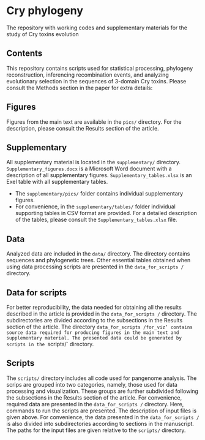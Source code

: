 # Cry phylogeny
The repository with working codes and supplementary materials for the study of Cry toxins evolution

## Contents 

This repository contains scripts used for statistical processing, phylogeny reconstruction, inferencing recombination events, and analyzing evolutionary selection in the sequences of 3-domain Cry toxins. Please consult the Methods section in the paper for extra details:

## Figures
Figures from the main text are available in the `pics/` directory. For the description, please consult the Results section of the article.

## Supplementary
All supplementary material is located in the `supplementary/` directory. 
`Supplementary_figures.docx` is a Microsoft Word document with a description of all supplementary figures.
`Supplementary_tables.xlsx` is an Exel table with all supplementary tables.

* The `supplementary/pics/` folder contains individual supplementary figures.
* For convenience, in the `supplementary/tables/` folder individual supporting tables in CSV format are provided. For a detailed description of the tables, please consult the `Supplementary_tables.xlsx` file.

## Data
Analyzed data are included in the `data/` directory. The directory contains sequences and phylogenetic trees. Other essential tables obtained when using data processing scripts are presented in the `data_for_scripts /` directory. 
## Data for scripts
For better reproducibility, the data needed for obtaining all the results described in the article is provided in the `data_for_scripts /` directory. The subdirectories are divided according to the subsections in the Results section of the article. The directory `data_for_scripts /for_viz’ contains source data required for producing figures in the main text and supplementary material. The presented data could be generated by scripts in the `scripts/` directory. 
## Scripts
The `scripts/` directory includes all code used for pangenome analysis. The scrips are grouped into two categories, namely, those used for data processing and visualization. These groups are further subdivided following the subsections in the Results section of the article. For convenience, required data are presented in the `data_for_scripts /` directory. Here, commands to run the scripts are presented. The description of input files is given above. For convenience, the data presented in the `data_for_scripts /` is also divided into subdirectories according to sections in the manuscript. The paths for the input files are given relative to the `scripts/` directory.
